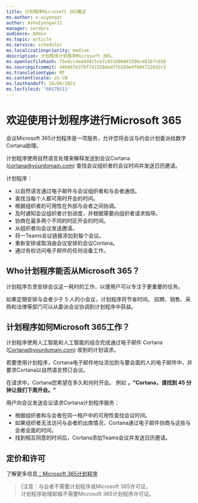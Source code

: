 ```yaml
---
title: 计划程序Microsoft 365概述
ms.author: v-aiyengar
author: AshaIyengar21
manager: serdars
audience: Admin
ms.topic: article
ms.service: scheduler
ms.localizationpriority: medium
description: 计划程序计划程序Microsoft 365。
ms.openlocfilehash: 75e6cc4e44dd15ce7c023d96861598ce8167c650
ms.sourcegitcommit: d4b867e37bf741528ded7fb289e4f6847228d2c5
ms.translationtype: MT
ms.contentlocale: zh-CN
ms.lasthandoff: 10/06/2021
ms.locfileid: "60178511"
---
```

# <a name="welcome-to-scheduler-for-microsoft-365"></a>欢迎使用计划程序进行Microsoft 365

会议Microsoft 365计划程序是一项服务，允许您将会议与约会计划委派给数字Cortana助理。 

计划程序使用自然语言处理来解释发送到会议Cortana (cortana@yourdomain.com) 查找会议组织者的会议时间并发送日历邀请。   

计划程序： 

- 以自然语言通过电子邮件与会议组织者和与会者通信。
- 查找当每个人都可用时开会的时间。
- 根据组织者的可用性在外部与会者之间协调。
- 及时通知会议组织者计划进度，并根据需要向组织者请求指导。
- 协商在最多两个不同的时区开会的时间。
- 从组织者向会议发送邀请。
- 将一Teams会议链接添加到每个会议。
- 重新安排或取消由会议安排的会议Cortana。
- 通过有权访问电子邮件的任何设备工作。

## <a name="who-can-benefit-from-scheduler-for-microsoft-365"></a>Who计划程序能否从Microsoft 365？

计划程序负责安排会议这一耗时的工作，以便用户可以专注于更重要的任务。 

如果定期安排与会者少于 5 人的小会议，计划程序将节省时间。  招聘、销售、采购和法律等部门可以从委派会议协调到计划程序中获益。

## <a name="how-does-scheduler-for-microsoft-365-work"></a>计划程序如何Microsoft 365工作？

计划程序使用人工智能和人工智能的组合完成通过电子邮件 Cortana (Cortana@yourdomain.com) 收到的计划请求。  

若要使用计划程序，Cortana电子邮件地址添加到与要会面的人的电子邮件中，并要求Cortana以自然语言预订会议。 

在请求中，Cortana您希望在多久和何时开会。 例如 **，"Cortana，请找到 45 分钟让我们下周开会。"**

用户向会议发送会议请求Cortana计划程序服务： 

- 根据组织者和与会者在同一租户中的可用性查找会议时间。
- 如果组织者无法访问与会者的出席情况，Cortana通过电子邮件协商与这些与会者会面的时间。 
- 找到相互同意的时间后，Cortana添加Teams会议并发送日历邀请。 

## <a name="pricing-and-licensing"></a>定价和许可

了解更多信息[：Microsoft 365计划程序](https://www.microsoft.com/microsoft-365/meeting-scheduler-pricing)

>[注意：与会者不需要计划程序或Microsoft 365许可证。 <br>计划程序助理邮箱不需要Microsoft 365计划程序许可证。

